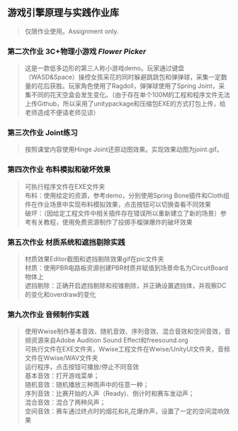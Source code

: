 ## 游戏引擎原理与实践作业库
>仅限作业使用。Assignment only.
### 第二次作业 3C+物理小游戏 *Flower Picker*
>这是一款低多边形的第三人称小游戏demo。玩家通过键盘（WASD&Space）操控女孩采花的同时躲避跳跳包和弹弹球，采集一定数量的花后获胜。玩家角色使用了Ragdoll，弹弹球使用了Spring Joint，采集不同的花天空盒会发生变化。（由于存在单个100M的工程和程序文件无法上传Github，所以采用了unitypackage和压缩包EXE的方式打包上传，给老师造成不便请老师见谅）
### 第三次作业 Joint练习
>按照课堂内容使用Hinge Joint还原动图效果。实现效果动图为joint.gif。
### 第四次作业 布料模拟和破坏效果
>可执行程序文件在EXE文件夹  
>布料：使用给定的资源，参考demo，分别使用Spring Bone插件和Cloth组件在作业场景中实现布料模拟效果，点击按钮可以切换查看不同效果  
>破坏：（因给定工程文件中相关插件存在错误所以重新建立了新的场景）参考有关教程，使用免费资源制作了投掷手榴弹爆炸的破坏效果
### 第五次作业 材质系统和遮挡剔除实践
>材质效果Editor截图和遮挡剔除效果gif在pic文件夹  
>材质：使用PBR电路板资源创建PBR材质并赋值到场景命名为CircuitBoard物体上  
>遮挡剔除：正确开启遮挡剔除和视锥剔除，并正确设置遮挡体，并观察DC的变化和overdraw的变化  
### 第九次作业 音频制作实践
>使用Wwise制作基本音效、随机音效、序列音效、混合音效和空间音效，音频资源来自Adobe Audition Sound Effect和freesound.org  
>可执行文件在EXE文件夹，Wwise工程文件在Wwise/UnityUI文件夹，音频文件在Wwise/WAV文件夹  
>运行程序，点击按钮可播放/停止不同音效  
>基本音效：打开游戏菜单；  
>随机音效：随机播放三种雨声中的任意一种；  
>序列音效：比赛开始的人声（Ready)、倒计时和赛车发动声；  
>混合音效：混合了两种风声；  
>空间音效：赛车通过终点时的烟花和礼花爆炸声，设置了一定的空间混响效果  
